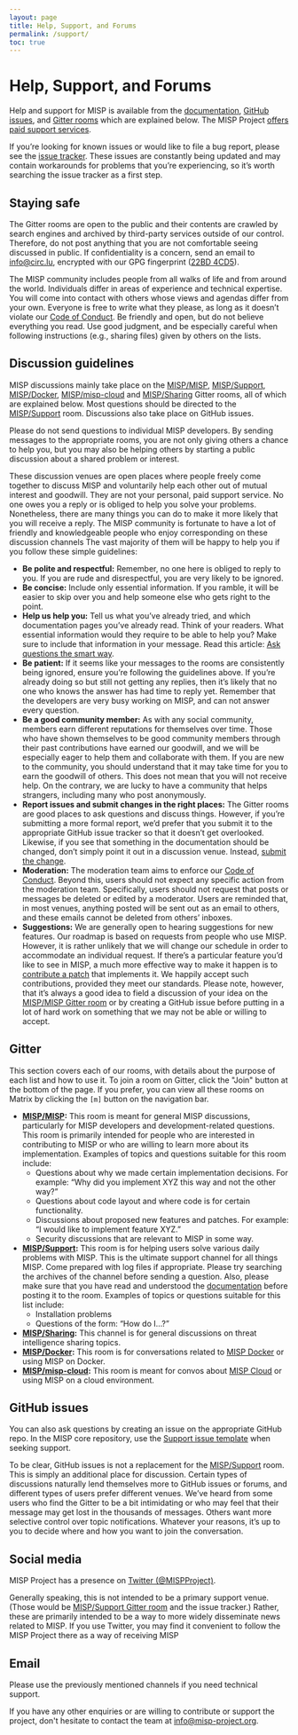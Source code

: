```yaml
---
layout: page
title: Help, Support, and Forums
permalink: /support/
toc: true
---
```


# Help, Support, and Forums

Help and support for MISP is available from the [documentation](/documentation), [GitHub issues](https://github.com/MISP/MISP/issues), and [Gitter rooms](https://gitter.im/orgs/MISP/rooms) which are explained below. 
The MISP Project [offers paid support services](/professional-services).

If you’re looking for known issues or would like to file a bug report, please see the [issue tracker](https://github.com/MISP/MISP/issues). 
These issues are constantly being updated and may contain workarounds for problems that you’re experiencing, so it’s worth searching the issue tracker as a first step.

## Staying safe

The Gitter rooms are open to the public and their contents are crawled by search engines and archived by third-party services outside of our control. 
Therefore, do not post anything that you are not comfortable seeing discussed in public. 
If confidentiality is a concern, send an email to info@circ.lu, encrypted with our GPG fingerprint ([22BD 4CD5](http://pgp.circl.lu/pks/lookup?op=index&search=%0A0xCA572205C0024E06BA70BE89EAADCFFC22BD4CD5)).

The MISP community includes people from all walks of life and from around the world. 
Individuals differ in areas of experience and technical expertise. 
You will come into contact with others whose views and agendas differ from your own. 
Everyone is free to write what they please, as long as it doesn’t violate our [Code of Conduct](https://github.com/MISP/MISP/blob/2.4/code_of_conduct.md). 
Be friendly and open, but do not believe everything you read. 
Use good judgment, and be especially careful when following instructions (e.g., sharing files) given by others on the lists.

## Discussion guidelines

MISP discussions mainly take place on the [MISP/MISP](https://gitter.im/MISP/MISP), [MISP/Support](https://gitter.im/MISP/Support), [MISP/Docker](https://gitter.im/MISP/Docker), [MISP/misp-cloud](https://gitter.im/MISP/misp-cloud) and [MISP/Sharing](https://gitter.im/MISP/Sharing) Gitter rooms, all of which are explained below. 
Most questions should be directed to the [MISP/Support](https://gitter.im/MISP/Support) room. 
Discussions also take place on GitHub issues. 

Please do not send questions to individual MISP developers. 
By sending messages to the appropriate rooms, you are not only giving others a chance to help you, but you may also be helping others by starting a public discussion about a shared problem or interest.

These discussion venues are open places where people freely come together to discuss MISP and voluntarily help each other out of mutual interest and goodwill.
They are not your personal, paid support service. 
No one owes you a reply or is obliged to help you solve your problems. 
Nonetheless, there are many things you can do to make it more likely that you will receive a reply. 
The MISP community is fortunate to have a lot of friendly and knowledgeable people who enjoy corresponding on these discussion channels The vast majority of them will be happy to help you if you follow these simple guidelines:

- **Be polite and respectful:** Remember, no one here is obliged to reply to you. If you are rude and disrespectful, you are very likely to be ignored.
- **Be concise:** Include only essential information. If you ramble, it will be easier to skip over you and help someone else who gets right to the point.
- **Help us help you:** Tell us what you’ve already tried, and which documentation pages you’ve already read. Think of your readers. What essential information would they require to be able to help you? Make sure to include that information in your message. Read this article: [Ask questions the smart way](http://www.catb.org/~esr/faqs/smart-questions.html).
- **Be patient:** If it seems like your messages to the rooms are consistently being ignored, ensure you’re following the guidelines above. If you’re already doing so but still not getting any replies, then it’s likely that no one who knows the answer has had time to reply yet. Remember that the developers are very busy working on MISP, and can not answer every question.
- **Be a good community member:** As with any social community, members earn different reputations for themselves over time. Those who have shown themselves to be good community members through their past contributions have earned our goodwill, and we will be especially eager to help them and collaborate with them. If you are new to the community, you should understand that it may take time for you to earn the goodwill of others. This does not mean that you will not receive help. On the contrary, we are lucky to have a community that helps strangers, including many who post anonymously. 
- **Report issues and submit changes in the right places:** The Gitter rooms are good places to ask questions and discuss things. However, if you’re submitting a more formal report, we’d prefer that you submit it to the appropriate GitHub issue tracker so that it doesn’t get overlooked. Likewise, if you see that something in the documentation should be changed, don’t simply point it out in a discussion venue. Instead, [submit the change](https://github.com/MISP/misp-book/contributing.md).
- **Moderation:** The moderation team aims to enforce our [Code of Conduct](https://github.com/MISP/MISP/blob/2.4/code_of_conduct.md). Beyond this, users should not expect any specific action from the moderation team. Specifically, users should not request that posts or messages be deleted or edited by a moderator. Users are reminded that, in most venues, anything posted will be sent out as an email to others, and these emails cannot be deleted from others’ inboxes.
- **Suggestions:** We are generally open to hearing suggestions for new features. Our roadmap is based on requests from people who use MISP. However, it is rather unlikely that we will change our schedule in order to accommodate an individual request. If there’s a particular feature you’d like to see in MISP, a much more effective way to make it happen is to [contribute a patch]() that implements it. We happily accept such contributions, provided they meet our standards. Please note, however, that it’s always a good idea to field a discussion of your idea on the [MISP/MISP Gitter room](https://gitter.im/MISP/MISP) or by creating a GitHub issue before putting in a lot of hard work on something that we may not be able or willing to accept.

## Gitter

This section covers each of our rooms, with details about the purpose of each list and how to use it. 
To join a room on Gitter, click the "Join" button at the bottom of the page. 
If you prefer, you can view all these rooms on Matrix by clicking the `[m]` button on the navigation bar.   

- **[MISP/MISP](https://gitter.im/MISP/MISP):** This room is meant for general MISP discussions, particularly for MISP developers and development-related questions. This room is primarily intended for people who are interested in contributing to MISP or who are willing to learn more about its implementation. Examples of topics and questions suitable for this room include:
    - Questions about why we made certain implementation decisions. For example: “Why did you implement XYZ this way and not the other way?”
    - Questions about code layout and where code is for certain functionality.
    - Discussions about proposed new features and patches. For example: “I would like to implement feature XYZ.”
    - Security discussions that are relevant to MISP in some way.
- **[MISP/Support](https://gitter.im/MISP/Support):** This room is for helping users solve various daily problems with MISP. This is the ultimate support channel for all things MISP. Come prepared with log files if appropriate. Please try searching the archives of the channel before sending a question. Also, please make sure that you have read and understood the [documentation](https://www.circl.lu/doc/misp/) before posting it to the room. Examples of topics or questions suitable for this list include:
    - Installation problems
    - Questions of the form: “How do I…?”
- **[MISP/Sharing](https://gitter.im/MISP/Sharing):** This channel is for general discussions on threat intelligence sharing topics.
- **[MISP/Docker](https://gitter.im/MISP/Docker):** This room is for conversations related to [MISP Docker](https://github.com/MISP/misp-docker) or using MISP on Docker.
- **[MISP/misp-cloud](https://gitter.im/MISP/misp-cloud):** This room is meant for convos about [MISP Cloud](https://github.com/MISP/misp-cloud) or using MISP on a cloud environment.  

## GitHub issues

You can also ask questions by creating an issue on the appropriate GitHub repo. 
In the MISP core repository, use the [Support issue template](https://github.com/MISP/MISP/blob/2.4/.github/ISSUE_TEMPLATE/support_request.md) when seeking support. 

To be clear, GitHub issues is not a replacement for the [MISP/Support](https://gitter.im/MISP/Support) room. 
This is simply an additional place for discussion. 
Certain types of discussions naturally lend themselves more to GitHub issues or forums, and different types of users prefer different venues. 
We’ve heard from some users who find the Gitter to be a bit intimidating or who may feel that their message may get lost in the thousands of messages. 
Others want more selective control over topic notifications. 
Whatever your reasons, it’s up to you to decide where and how you want to join the conversation.

## Social media

MISP Project has a presence on [Twitter (@MISPProject)](https://twitter.com/MISPProject).

Generally speaking, this is not intended to be a primary support venue. 
(Those would be [MISP/Support Gitter room]() and the issue tracker.) 
Rather, these are primarily intended to be a way to more widely disseminate news related to MISP. 
If you use Twitter, you may find it convenient to follow the MISP Project there as a way of receiving MISP

## Email

Please use the previously mentioned channels if you need technical support.

If you have any other enquiries or are willing to contribute or support the project, don't hesitate to contact the team at [info@misp-project.org](mailto:info@misp-project.org). 

 
